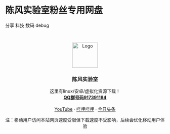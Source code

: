 

# 陈风实验室粉丝专用网盘

分享 科技 数码 debug

<!-- PROJECT SHIELDS -->


<!-- PROJECT LOGO -->
<br />

<p align="center">
  <a href="https://6633.cf/cf.png">
    <img src="https://6633.cf/cf.png" alt="Logo" width="80" height="80">
  </a>

  <h3 align="center">陈风实验室</h3>
  <p align="center">
    这里有linux/安卓/虚拟化资源下载！
    <br />
    <a href="https://jq.qq.com/?_wv=1027&k=WDjpAMt4"><strong>QQ群号码917391184</strong></a>
    <br />
    <br />
    <a href="https://www.youtube.com/channel/UCh5tT6uK4OKbsFAheQwPAnw">YouTube</a>
    ·
    <a href="https://space.bilibili.com/441710267" target="_blank">哔哩哔哩</a>
    ·
    <a href="https://pan.6633.cf" target="_blank">今日头条</a>
  </p>


 <p align="center">
    注：移动用户访问本站网页速度受限但下载速度不受影响，后续会优化移动用户体验
    <br />
